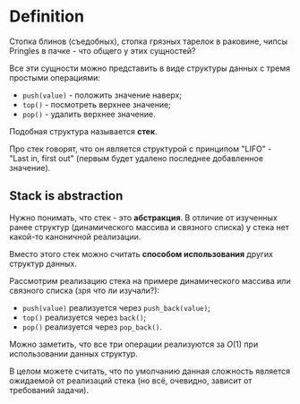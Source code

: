 # Definition

Стопка блинов (съедобных), стопка грязных тарелок в раковине, чипсы Pringles в пачке - что общего у этих сущностей?

Все эти сущности можно представить в виде структуры данных с тремя простыми операциями:

- `push(value)` - положить значение наверх;
- `top()` - посмотреть верхнее значение;
- `pop()` - удалить верхнее значение.

Подобная структура называется **стек**.

Про стек говорят, что он является структурой с принципом "LIFO" - "Last in, first out" (первым будет удалено последнее добавленное значение).

## Stack is abstraction

Нужно понимать, что стек - это **абстракция**. В отличие от изученных ранее структур (динамического массива и связного списка) у стека нет какой-то каноничной реализации.

Вместо этого стек можно считать **способом использования** других структур данных.

Рассмотрим реализацию стека на примере динамического массива или связного списка (зря что ли изучали?):

- `push(value)` реализуется через `push_back(value)`;
- `top()` реализуется через `back()`;
- `pop()` реализуется через `pop_back()`.

Можно заметить, что все три операции реализуются за $O(1)$ при использовании данных структур.

В целом можете считать, что по умолчанию данная сложность является ожидаемой от реализаций стека (но всё, очевидно, зависит от требований задачи).